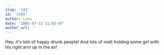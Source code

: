```yaml
---
slug: '142'
id: '1565'
author: Lynn
date: '2005-07-12 11:03:07'
author_url: ''
---
```

Hey, it's lots of happy drunk people!  And lots of matt holding some girl with his right arm up in the air! 
